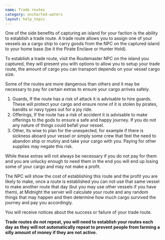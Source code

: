 ```yaml
---
name: Trade routes
category: uncharted-waters
layout: help_topic
---
```

One of the side benefits of capturing an island for your faction is the ability to establish a trade route. A trade route allows you to assign one of your vessels as a cargo ship to carry goods from the NPC on the captured island to your home base (be it the Pirate Enclave or Hunter Hold).

To establish a trade route, visit the Routemaster NPC on the island you captured, they will present you with options to allow you to setup your trade route, the amount of cargo you can transport depends on your vessel cargo size.

Some of the routes are more dangerous than others and it may be necessary to pay for certain extras to ensure your cargo arrives safely.

1.  Guards, If the route has a risk of attack it is advisable to hire guards. These will protect your cargo and ensure none of it is stolen by pirates, bandits or navy types out for a joy ride.
2.  Offerings, If the route has a risk of accident it is advisable to make offerings to the gods to ensure a safe and happy journey. If you do not any nature of things could befall your vessel.
3.  Other, Its wise to plan for the unexpected, for example if there is sickness aboard your vessel or simply some crew that feel the need to abandon ship or mutiny and take your cargo with you. Paying for other supplies may negate this risk.

While these extras will not always be necessary if you do not pay for them and you are unlucky enough to need them in the end you will end up losing some of your cargo and may not make a profit.

The NPC will show the cost of establishing this route and the profit you are likely to make, once a route is established you can not use that same vessel to make another route that day (but you may use other vessels if you have them), at Midnight the server will calculate your route and any random things that may happen and then determine how much cargo survived the journey and pay you accordingly.

You will receive notices about the success or failure of your trade route.

**Trade routes do not repeat, you will need to establish your routes each day as they will not automatically repeat to prevent people from farming a silly amount of money if they are not active.**